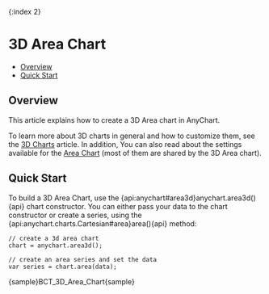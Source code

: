 {:index 2}
# 3D Area Chart

* [Overview](#overview)
* [Quick Start](#quick_start)

## Overview

This article explains how to create a 3D Area chart in AnyChart.

To learn more about 3D charts in general and how to customize them, see the [3D Charts](Overview) article. In addition, You can also read about the settings available for the [Area Chart](../Area_Chart) (most of them are shared by the 3D Area chart).

## Quick Start

To build a 3D Area Chart, use the {api:anychart#area3d}anychart.area3d(){api} chart constructor. You can either pass your data to the chart constructor or create a series, using the {api:anychart.charts.Cartesian#area}area(){api} method:

```
// create a 3d area chart
chart = anychart.area3d();

// create an area series and set the data
var series = chart.area(data);
```

{sample}BCT\_3D\_Area\_Chart{sample}
